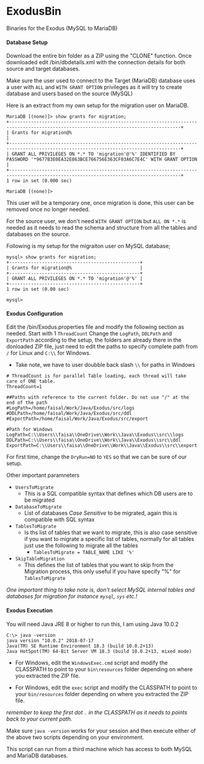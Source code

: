 # ExodusBin
Binaries for the Exodus (MySQL to MariaDB)

#### Database Setup
Download the entire bin folder as a ZIP using the "CLONE" function. Once downloaded edit /bin/dbdetails.xml with the connection details for both source and target databases. 

Make sure the user used to connect to the Target (MariaDB) database uses a user with `ALL` and `WITH GRANT OPTION` privileges as it will try to create database and users based on the source (MySQL)

Here is an extract from my own setup for the migration user on MariaDB.
```
MariaDB [(none)]> show grants for migration;
+-------------------------------------------------------------------------------------------------------------------------------------+
| Grants for migration@%                                                                                                              |
+-------------------------------------------------------------------------------------------------------------------------------------+
| GRANT ALL PRIVILEGES ON *.* TO 'migration'@'%' IDENTIFIED BY PASSWORD '*9677B3E0EA32E863BCE766756E363CF03A6C7E4C' WITH GRANT OPTION |
+-------------------------------------------------------------------------------------------------------------------------------------+
1 row in set (0.000 sec)

MariaDB [(none)]>
```

This user will be a temporary one, once migration is done, this user can be removed once no longer needed.

For the source user, we don't need `WITH GRANT OPTION` but `ALL ON *.*` is needed as it needs to read the schema and structure from all the tables and databases on the source.

Following is my setup for the migraiton user on MySQL database;
```
mysql> show grants for migration;
+------------------------------------------------+
| Grants for migration@%                         |
+------------------------------------------------+
| GRANT ALL PRIVILEGES ON *.* TO 'migration'@'%' |
+------------------------------------------------+
1 row in set (0.00 sec)

mysql>
```

#### Exodus Configuration

Edit the /bin/Exodus.properties file and modify the following section as needed. Start with 1 `ThreadCount` Change the `LogPath`, `DDLPath` and `ExportPath` according to the setup, the folders are already there in the donloaded ZIP file, just need to edit the paths to specify complete path from `/` for Linux and `C:\\` for Windows. 

- Take note, we have to user doubble back slash `\\` for paths  in Windows

```
# ThreadCount is for parallel Table loading, each thread will take care of ONE table.
ThreadCount=1

##Paths with reference to the current folder. Do not use "/" at the end of the path
#LogPath=/home/faisal/Work/Java/Exodus/src/logs
#DDLPath=/home/faisal/Work/Java/Exodus/src/ddl
#ExportPath=/home/faisal/Work/Java/Exodus/src/export

#Path for Windows
LogPath=C:\\Users\\faisa\\OneDrive\\Work\\Java\\Exodus\\src\\logs
DDLPath=C:\\Users\\faisa\\OneDrive\\Work\\Java\\Exodus\\src\\ddl
ExportPath=C:\\Users\\faisa\\OneDrive\\Work\\Java\\Exodus\\src\\export
```

For first time, change the `DryRun=NO` to `YES` so that we can be sure of our setup.

Other important paramneters

- `UsersToMigrate`
  - This is a SQL compatible syntax that defines which DB users are to be migrated
- `DatabaseToMigrate`
  - List of databases *Case Sensitive* to be migrated, again this is compatible with SQL syntax
- `TablesToMigrate`
  - Is ths list of tables that we want to migrate, this is also case sensitive if you want to migrate a specific list of tables, normally for all tables just use the following to migrate all the tables
    - `TablesToMigrate = TABLE_NAME LIKE '%'`
- `SkipTableMigration`
  - This defines the list of tables that you want to skip from the Migration process, this only useful if you have specify "%" for `TablesToMigrate`

*One important thing to take note is, don't select MySQL internal tables and databases for migration for instance `mysql`, `sys` etc.!*

#### Exodus Execution

You will need Java JRE 8 or higher to run this, I am using Java 10.0.2 

```
C:\> java -version
java version "10.0.2" 2018-07-17
Java(TM) SE Runtime Environment 18.3 (build 10.0.2+13)
Java HotSpot(TM) 64-Bit Server VM 18.3 (build 10.0.2+13, mixed mode)
```

- For Windows, edit the `WindowsExec.cmd` script and modify the CLASSPATH to point to your `bin\resources` folder depending on where you extracted the ZIP file.

- For Windows, edit the `exec` script and modify the CLASSPATH to point to your `bin/resources` folder depending on where you extracted the ZIP file.

*remember to keep the first dot `.` in the CLASSPATH as it needs to points back to your current path.*

Make sure `java -version` works for your session and then execute either of the above two scripts depending on your environment.

This script can run from a third machine which has access to both MySQL and MariaDB databases.

